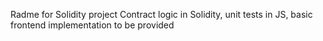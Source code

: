 Radme for Solidity project
Contract logic in Solidity, unit tests in JS, basic frontend implementation to be provided